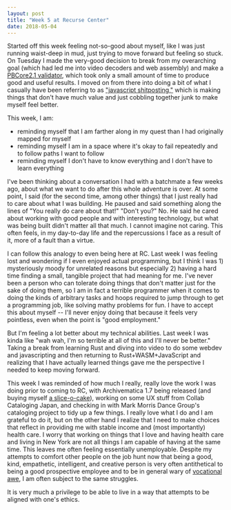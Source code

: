 ```yaml
---
layout: post
title: "Week 5 at Recurse Center"
date: 2018-05-04
---
```


Started off this week feeling not-so-good about myself, like I was just running waist-deep in mud, just trying to move forward but feeling so stuck. On Tuesday I made the very-good decision to break from my overarching goal (which had led me into video decoders and web assembly) and make a [PBCore2.1 validator](http://bits.ashleyblewer.com/pbcore-validator/), which took only a small amount of time to produce good and useful results. I moved on from there into doing a bit of what I casually have been referring to as ["javascript shitposting,"](https://github.com/ablwr/uninsured) which is making things that don't have much value and just cobbling together junk to make myself feel better. 

This week, I am:
- reminding myself that I am farther along in my quest than I had originally mapped for myself
- reminding myself I am in a space where it's okay to fail repeatedly and to follow paths I want to follow
- reminding myself I don't have to know everything and I don't have to learn everything

I've been thinking about a conversation I had with a batchmate a few weeks ago, about what we want to do after this whole adventure is over. At some point, I said (for the second time, among other things) that I just really had to care about what I was building. He paused and said something along the lines of "You really do care about that!" "Don't you?" No. He said he cared about working with good people and with interesting technology, but what was being built didn't matter all that much. I cannot imagine not caring. This often feels, in my day-to-day life and the repercussions I face as a result of it, more of a fault than a virtue.

I can follow this analogy to even being here at RC. Last week I was feeling lost and wondering if I even enjoyed actual programming, but I think I was 1) mysteriously moody for unrelated reasons but especially 2) having a hard time finding a small, tangible project that had meaning for me. I've never been a person who can tolerate doing things that don't matter just for the sake of doing them, so I am in fact a terrible programmer when it comes to doing the kinds of arbitrary tasks and hoops required to jump through to get a programming job, like solving mathy problems for fun. I have to accept this about myself -- I'll never enjoy doing that because it feels very pointless, even when the point is "good employment."

But I'm feeling a lot better about my technical abilities. Last week I was kinda like "wah wah, I'm so terrible at all of this and I'll never be better." Taking a break from learning Rust and diving into video to do some webdev and javascripting and then returning to Rust+WASM+JavaScript and realizing that I have actually learned things gave me the perspective I needed to keep moving forward.

This week I was reminded of how much I really, really love the work I was doing prior to coming to RC, with Archivematica 1.7 being released (and buying myself [a slice-o-cake](https://twitter.com/archivematica/status/991732636929245184)), working on some UX stuff from Collab Cataloging Japan, and checking in with Mark Morris Dance Group's cataloging project to tidy up a few things. I really love what I do and I am grateful to do it, but on the other hand I realize that I need to make choices that reflect in providing me with stable income and (most importantly) health care. I worry that working on things that I love and having health care and living in New York are not all things I am capable of having at the same time. This leaves me often feeling essentially unemployable. Despite my attempts to comfort other people on the job hunt now that being a good, kind, empathetic, intelligent, and creative person is very often antithetical to being a good prospective employee and to be in general wary of [vocational awe](http://www.inthelibrarywiththeleadpipe.org/2018/vocational-awe/), I am often subject to the same struggles. 

It is very much a privilege to be able to live in a way that attempts to be aligned with one's ethics.

